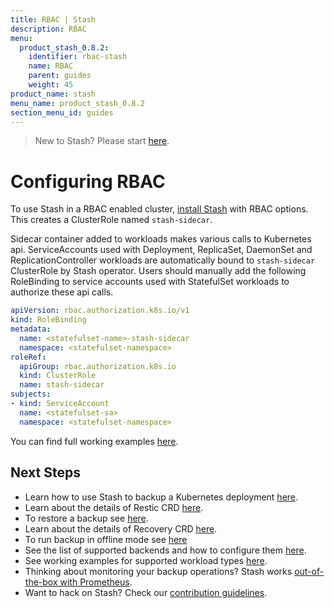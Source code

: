 ```yaml
---
title: RBAC | Stash
description: RBAC
menu:
  product_stash_0.8.2:
    identifier: rbac-stash
    name: RBAC
    parent: guides
    weight: 45
product_name: stash
menu_name: product_stash_0.8.2
section_menu_id: guides
---
```


> New to Stash? Please start [here](/products/stash/0.8.2/concepts/README).

# Configuring RBAC

To use Stash in a RBAC enabled cluster, [install Stash](/products/stash/0.8.2/setup/install) with RBAC options. This creates a ClusterRole named `stash-sidecar`.

Sidecar container added to workloads makes various calls to Kubernetes api. ServiceAccounts used with Deployment, ReplicaSet, DaemonSet and ReplicationController workloads are automatically bound to `stash-sidecar` ClusterRole by Stash operator. Users should manually add the following RoleBinding to service accounts used with StatefulSet workloads to authorize these api calls.

```yaml
apiVersion: rbac.authorization.k8s.io/v1
kind: RoleBinding
metadata:
  name: <statefulset-name>-stash-sidecar
  namespace: <statefulset-namespace>
roleRef:
  apiGroup: rbac.authorization.k8s.io
  kind: ClusterRole
  name: stash-sidecar
subjects:
- kind: ServiceAccount
  name: <statefulset-sa>
  namespace: <statefulset-namespace>
```

You can find full working examples [here](/products/stash/0.8.2/guides/workloads).

## Next Steps

- Learn how to use Stash to backup a Kubernetes deployment [here](/products/stash/0.8.2/guides/backup).
- Learn about the details of Restic CRD [here](/products/stash/0.8.2/concepts/crds/restic).
- To restore a backup see [here](/products/stash/0.8.2/guides/restore).
- Learn about the details of Recovery CRD [here](/products/stash/0.8.2/concepts/crds/recovery).
- To run backup in offline mode see [here](/products/stash/0.8.2/guides/offline_backup)
- See the list of supported backends and how to configure them [here](/products/stash/0.8.2/guides/backends/overview).
- See working examples for supported workload types [here](/products/stash/0.8.2/guides/workloads).
- Thinking about monitoring your backup operations? Stash works [out-of-the-box with Prometheus](/products/stash/0.8.2/guides/monitoring/overview).
- Want to hack on Stash? Check our [contribution guidelines](/products/stash/0.8.2/CONTRIBUTING).
